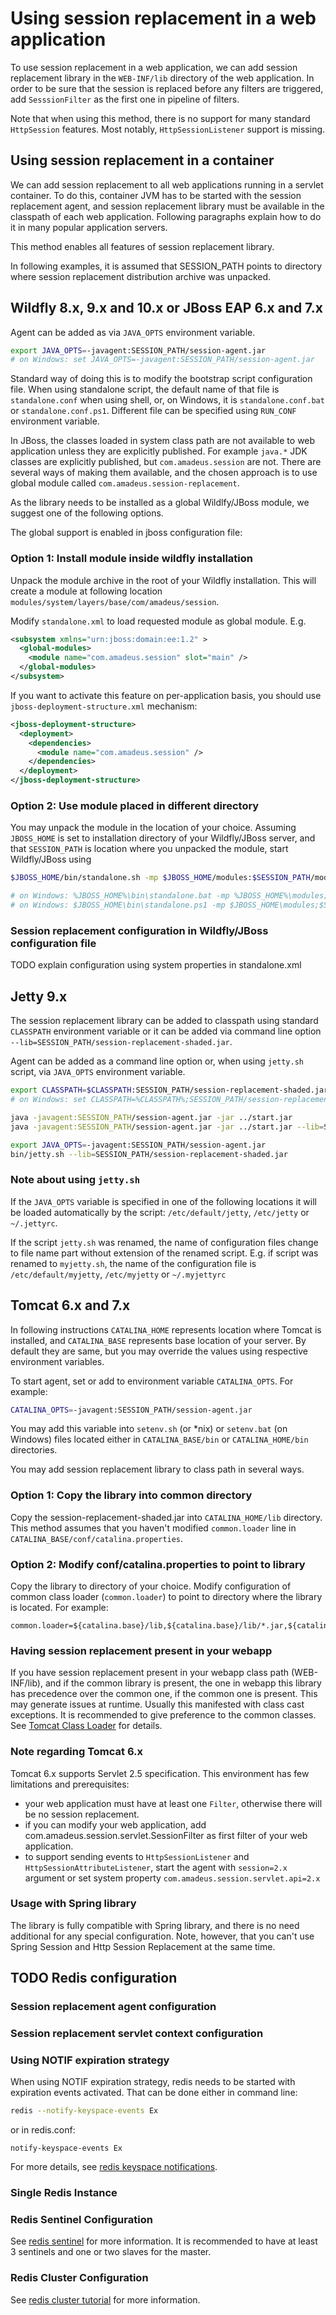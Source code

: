 # Using session replacement in a web application

To use session replacement in a web application, we can add session replacement library in
the `WEB-INF/lib` directory of the web application. In order to be sure that the session
is replaced before any filters are triggered, add `SesssionFilter` as the first one
in pipeline of filters.

Note that when using this method, there is no support for many standard `HttpSession` features.
Most notably, `HttpSessionListener` support is missing.

## Using session replacement in a container

We can add session replacement to all web applications running in a servlet container. To do this,
container JVM has to be started with the session replacement agent, and session replacement library
must be available in the classpath of each web application. Following paragraphs explain
how to do it in many popular application servers.

This method enables all features of session replacement library.

In following examples, it is assumed that SESSION_PATH points to directory where session replacement
distribution archive was unpacked.

## Wildfly 8.x, 9.x and 10.x or JBoss EAP 6.x and 7.x

Agent can be added as via `JAVA_OPTS` environment variable.

```sh
export JAVA_OPTS=-javagent:SESSION_PATH/session-agent.jar
# on Windows: set JAVA_OPTS=-javagent:SESSION_PATH/session-agent.jar
```

Standard way of doing this is to modify the bootstrap script configuration file. When using
standalone script, the default name of that file is `standalone.conf` when using shell, or,
on Windows, it is `standalone.conf.bat` or `standalone.conf.ps1`. Different file can be specified
using `RUN_CONF` environment variable.

In JBoss, the classes loaded in system class path are not available to web application unless
they are explicitly published. For example `java.*` JDK classes are explicitly published, but
`com.amadeus.session` are not. There are several ways of making them available, and the
chosen approach is to use global module called `com.amadeus.session-replacement`.

As the library needs to be installed as a global Wildlfy/JBoss module, we suggest one of
the following options.

The global support is enabled in jboss configuration file:

### Option 1: Install module inside wildfly installation

Unpack the module archive in the root of your Wildfly installation. This will create a module
at following location `modules/system/layers/base/com/amadeus/session`.

Modify `standalone.xml` to load requested module as global module. E.g.

```xml
<subsystem xmlns="urn:jboss:domain:ee:1.2" >
  <global-modules>
    <module name="com.amadeus.session" slot="main" />
  </global-modules>
</subsystem>
```

If you want to activate this feature on per-application basis, you should use
`jboss-deployment-structure.xml` mechanism:

```xml
<jboss-deployment-structure>
  <deployment>
    <dependencies>
      <module name="com.amadeus.session" />
    </dependencies>
  </deployment>
</jboss-deployment-structure>
```

### Option 2: Use module placed in different directory

You may unpack the module in the location of your choice. Assuming `JBOSS_HOME` is set to installation
directory of your Wildfly/JBoss server, and that `SESSION_PATH` is location where you unpacked the module,
start Wildfly/JBoss using

```sh
$JBOSS_HOME/bin/standalone.sh -mp $JBOSS_HOME/modules:$SESSION_PATH/modules

# on Windows: %JBOSS_HOME%\bin\standalone.bat -mp %JBOSS_HOME%\modules;%SESSION_PATH%\modules
# on Windows: $JBOSS_HOME\bin\standalone.ps1 -mp $JBOSS_HOME\modules;$SESSION_PATH\modules
```

### Session replacement configuration in Wildfly/JBoss configuration file

TODO explain configuration using system properties in standalone.xml

## Jetty 9.x

The session replacement library can be added to classpath using standard `CLASSPATH` environment
variable or it can be added via command line option `--lib=SESSION_PATH/session-replacement-shaded.jar`.

Agent can be added as a command line option or, when using `jetty.sh` script, via `JAVA_OPTS`
environment variable.

```sh
export CLASSPATH=$CLASSPATH:SESSION_PATH/session-replacement-shaded.jar
# on Windows: set CLASSPATH=%CLASSPATH%;SESSION_PATH/session-replacement-shaded.jar

java -javagent:SESSION_PATH/session-agent.jar -jar ../start.jar
java -javagent:SESSION_PATH/session-agent.jar -jar ../start.jar --lib=SESSION_PATH/session-replacement-shaded.jar

export JAVA_OPTS=-javagent:SESSION_PATH/session-agent.jar
bin/jetty.sh --lib=SESSION_PATH/session-replacement-shaded.jar
```

### Note about using `jetty.sh`

If the `JAVA_OPTS` variable is specified in one of the following locations it will be loaded
automatically by the script: `/etc/default/jetty`, `/etc/jetty` or `~/.jettyrc`.

If the script `jetty.sh` was renamed, the name of configuration files change to file name part without
extension of the renamed script. E.g. if script was renamed to `myjetty.sh`, the name of the
configuration file is `/etc/default/myjetty`, `/etc/myjetty` or `~/.myjettyrc`

## Tomcat 6.x and 7.x

In following instructions `CATALINA_HOME` represents location where Tomcat is installed, and
`CATALINA_BASE` represents base location of your server. By default they are same, but you may
override the values using respective environment variables.

To start agent, set or add to environment variable `CATALINA_OPTS`. For example:

```sh
CATALINA_OPTS=-javagent:SESSION_PATH/session-agent.jar
```

You may add this variable into `setenv.sh` (or *nix) or `setenv.bat` (on Windows) files located either
in `CATALINA_BASE/bin` or `CATALINA_HOME/bin` directories.

You may add session replacement library to class path in several ways.

### Option 1: Copy the library into common directory

Copy the session-replacement-shaded.jar into `CATALINA_HOME/lib` directory. This method assumes
that you haven't modified `common.loader` line in `CATALINA_BASE/conf/catalina.properties`.

### Option 2: Modify conf/catalina.properties to point to library

Copy the library to directory of your choice. Modify configuration of common
class loader (`common.loader`) to point to directory where the library is located.
For example:

```properties
common.loader=${catalina.base}/lib,${catalina.base}/lib/*.jar,${catalina.home}/lib,${catalina.home}/lib/*.jar,SESSION_PATH/*.jar
```

### Having session replacement present in your webapp

If you have session replacement present in your webapp class path (WEB-INF/lib), and if the
common library is present, the one in webapp this library has precedence
over the common one, if the common one is present. This may generate issues at runtime. Usually this
manifested with class cast exceptions. It is recommended to give preference to the common classes. See
[Tomcat Class Loader](https://tomcat.apache.org/tomcat-7.0-doc/class-loader-howto.html) for details.

### Note regarding Tomcat 6.x

Tomcat 6.x supports Servlet 2.5 specification. This environment has few limitations and prerequisites:

* your web application must have at least one `Filter`, otherwise there will be no session replacement.
* if you can modify your web application, add com.amadeus.session.servlet.SessionFilter as first filter of your web application.
* to support sending events to `HttpSessionListener` and `HttpSessionAttributeListener`, start the agent with `session=2.x` argument or set system property `com.amadeus.session.servlet.api=2.x`

### Usage with Spring library

The library is fully compatible with Spring library, and there is no need additional for any special configuration. Note, however, that you can't use Spring Session and Http Session Replacement at the same time.

## TODO Redis configuration

### Session replacement agent configuration

### Session replacement servlet context configuration

### Using NOTIF expiration strategy

When using NOTIF expiration strategy, redis needs to be started with expiration events activated.
That can be done either in command line:

```sh
redis --notify-keyspace-events Ex
```

or in redis.conf:

```
notify-keyspace-events Ex
```

For more details, see [redis keyspace notifications](http://redis.io/topics/notifications).

### Single Redis Instance

### Redis Sentinel Configuration

See [redis sentinel](http://redis.io/topics/sentinel) for more information. It is recommended to
have at least 3 sentinels and one or two slaves for the master.

### Redis Cluster Configuration

See [redis cluster tutorial](http://redis.io/topics/cluster-tutorial) for more information.
